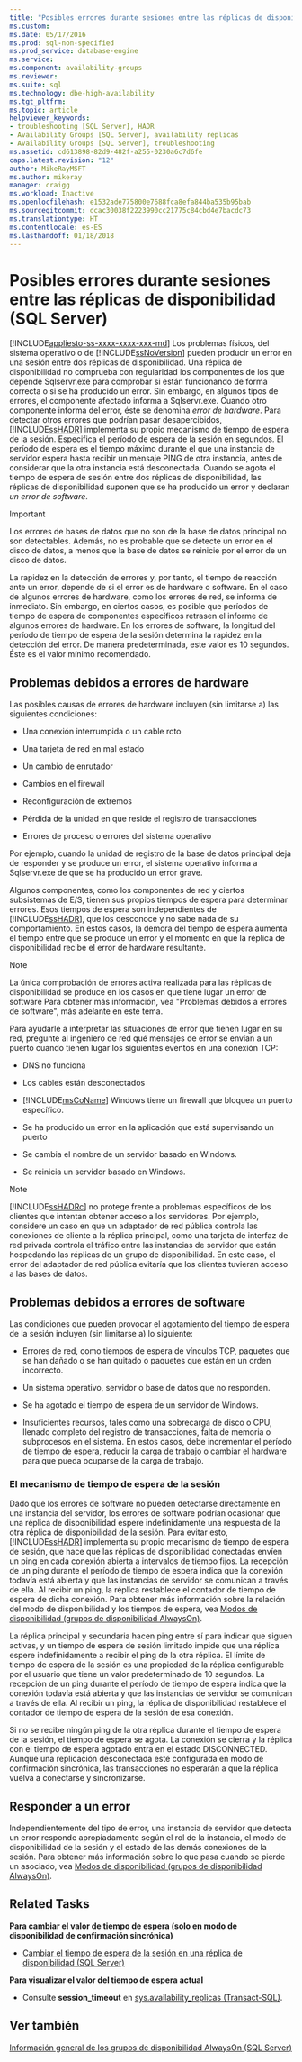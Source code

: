 ```yaml
---
title: "Posibles errores durante sesiones entre las réplicas de disponibilidad (SQL Server) | Microsoft Docs"
ms.custom: 
ms.date: 05/17/2016
ms.prod: sql-non-specified
ms.prod_service: database-engine
ms.service: 
ms.component: availability-groups
ms.reviewer: 
ms.suite: sql
ms.technology: dbe-high-availability
ms.tgt_pltfrm: 
ms.topic: article
helpviewer_keywords:
- troubleshooting [SQL Server], HADR
- Availability Groups [SQL Server], availability replicas
- Availability Groups [SQL Server], troubleshooting
ms.assetid: cd613898-82d9-482f-a255-0230a6c7d6fe
caps.latest.revision: "12"
author: MikeRayMSFT
ms.author: mikeray
manager: craigg
ms.workload: Inactive
ms.openlocfilehash: e1532ade775800e7688fca8efa844ba535b95bab
ms.sourcegitcommit: dcac30038f2223990cc21775c84cbd4e7bacdc73
ms.translationtype: HT
ms.contentlocale: es-ES
ms.lasthandoff: 01/18/2018
---
```

# <a name="possible-failures-during-sessions-between-availability-replicas-sql-server"></a>Posibles errores durante sesiones entre las réplicas de disponibilidad (SQL Server)
[!INCLUDE[appliesto-ss-xxxx-xxxx-xxx-md](../../../includes/appliesto-ss-xxxx-xxxx-xxx-md.md)] Los problemas físicos, del sistema operativo o de [!INCLUDE[ssNoVersion](../../../includes/ssnoversion-md.md)] pueden producir un error en una sesión entre dos réplicas de disponibilidad. Una réplica de disponibilidad no comprueba con regularidad los componentes de los que depende Sqlservr.exe para comprobar si están funcionando de forma correcta o si se ha producido un error. Sin embargo, en algunos tipos de errores, el componente afectado informa a Sqlservr.exe. Cuando otro componente informa del error, éste se denomina *error de hardware*. Para detectar otros errores que podrían pasar desapercibidos, [!INCLUDE[ssHADR](../../../includes/sshadr-md.md)] implementa su propio mecanismo de tiempo de espera de la sesión. Especifica el período de espera de la sesión en segundos. El período de espera es el tiempo máximo durante el que una instancia de servidor espera hasta recibir un mensaje PING de otra instancia, antes de considerar que la otra instancia está desconectada. Cuando se agota el tiempo de espera de sesión entre dos réplicas de disponibilidad, las réplicas de disponibilidad suponen que se ha producido un error y declaran *un error de software*.  
  
> [!IMPORTANT]  
>  Los errores de bases de datos que no son de la base de datos principal no son detectables. Además, no es probable que se detecte un error en el disco de datos, a menos que la base de datos se reinicie por el error de un disco de datos.  
  
 La rapidez en la detección de errores y, por tanto, el tiempo de reacción ante un error, depende de si el error es de hardware o software. En el caso de algunos errores de hardware, como los errores de red, se informa de inmediato. Sin embargo, en ciertos casos, es posible que períodos de tiempo de espera de componentes específicos retrasen el informe de algunos errores de hardware. En los errores de software, la longitud del período de tiempo de espera de la sesión determina la rapidez en la detección del error. De manera predeterminada, este valor es 10 segundos. Éste es el valor mínimo recomendado.  
  
## <a name="failures-due-to-hard-errors"></a>Problemas debidos a errores de hardware  
 Las posibles causas de errores de hardware incluyen (sin limitarse a) las siguientes condiciones:  
  
-   Una conexión interrumpida o un cable roto  
  
-   Una tarjeta de red en mal estado  
  
-   Un cambio de enrutador  
  
-   Cambios en el firewall  
  
-   Reconfiguración de extremos  
  
-   Pérdida de la unidad en que reside el registro de transacciones  
  
-   Errores de proceso o errores del sistema operativo  
  
 Por ejemplo, cuando la unidad de registro de la base de datos principal deja de responder y se produce un error, el sistema operativo informa a Sqlservr.exe de que se ha producido un error grave.  
  
 Algunos componentes, como los componentes de red y ciertos subsistemas de E/S, tienen sus propios tiempos de espera para determinar errores. Esos tiempos de espera son independientes de [!INCLUDE[ssHADR](../../../includes/sshadr-md.md)], que los desconoce y no sabe nada de su comportamiento. En estos casos, la demora del tiempo de espera aumenta el tiempo entre que se produce un error y el momento en que la réplica de disponibilidad recibe el error de hardware resultante.  
  
> [!NOTE]  
>  La única comprobación de errores activa realizada para las réplicas de disponibilidad se produce en los casos en que tiene lugar un error de software Para obtener más información, vea "Problemas debidos a errores de software", más adelante en este tema.  
  
 Para ayudarle a interpretar las situaciones de error que tienen lugar en su red, pregunte al ingeniero de red qué mensajes de error se envían a un puerto cuando tienen lugar los siguientes eventos en una conexión TCP:  
  
-   DNS no funciona  
  
-   Los cables están desconectados  
  
-   [!INCLUDE[msCoName](../../../includes/msconame-md.md)] Windows tiene un firewall que bloquea un puerto específico.  
  
-   Se ha producido un error en la aplicación que está supervisando un puerto  
  
-   Se cambia el nombre de un servidor basado en Windows.  
  
-   Se reinicia un servidor basado en Windows.  
  
> [!NOTE]  
>  [!INCLUDE[ssHADRc](../../../includes/sshadrc-md.md)] no protege frente a problemas específicos de los clientes que intentan obtener acceso a los servidores. Por ejemplo, considere un caso en que un adaptador de red pública controla las conexiones de cliente a la réplica principal, como una tarjeta de interfaz de red privada controla el tráfico entre las instancias de servidor que están hospedando las réplicas de un grupo de disponibilidad. En este caso, el error del adaptador de red pública evitaría que los clientes tuvieran acceso a las bases de datos.  
  
## <a name="failures-due-to-soft-errors"></a>Problemas debidos a errores de software  
 Las condiciones que pueden provocar el agotamiento del tiempo de espera de la sesión incluyen (sin limitarse a) lo siguiente:  
  
-   Errores de red, como tiempos de espera de vínculos TCP, paquetes que se han dañado o se han quitado o paquetes que están en un orden incorrecto.  
  
-   Un sistema operativo, servidor o base de datos que no responden.  
  
-   Se ha agotado el tiempo de espera de un servidor de Windows.  
  
-   Insuficientes recursos, tales como una sobrecarga de disco o CPU, llenado completo del registro de transacciones, falta de memoria o subprocesos en el sistema. En estos casos, debe incrementar el período de tiempo de espera, reducir la carga de trabajo o cambiar el hardware para que pueda ocuparse de la carga de trabajo.  
  
### <a name="the-session-timeout-mechanism"></a>El mecanismo de tiempo de espera de la sesión  
 Dado que los errores de software no pueden detectarse directamente en una instancia del servidor, los errores de software podrían ocasionar que una réplica de disponibilidad espere indefinidamente una respuesta de la otra réplica de disponibilidad de la sesión. Para evitar esto, [!INCLUDE[ssHADR](../../../includes/sshadr-md.md)] implementa su propio mecanismo de tiempo de espera de sesión, que hace que las réplicas de disponibilidad conectadas envíen un ping en cada conexión abierta a intervalos de tiempo fijos. La recepción de un ping durante el período de tiempo de espera indica que la conexión todavía está abierta y que las instancias de servidor se comunican a través de ella. Al recibir un ping, la réplica restablece el contador de tiempo de espera de dicha conexión. Para obtener más información sobre la relación del modo de disponibilidad y los tiempos de espera, vea [Modos de disponibilidad &#40;grupos de disponibilidad AlwaysOn&#41;](../../../database-engine/availability-groups/windows/availability-modes-always-on-availability-groups.md).  
  
 La réplica principal y secundaria hacen ping entre sí para indicar que siguen activas, y un tiempo de espera de sesión limitado impide que una réplica espere indefinidamente a recibir el ping de la otra réplica. El límite de tiempo de espera de la sesión es una propiedad de la réplica configurable por el usuario que tiene un valor predeterminado de 10 segundos. La recepción de un ping durante el período de tiempo de espera indica que la conexión todavía está abierta y que las instancias de servidor se comunican a través de ella. Al recibir un ping, la réplica de disponibilidad restablece el contador de tiempo de espera de la sesión de esa conexión.  
  
 Si no se recibe ningún ping de la otra réplica durante el tiempo de espera de la sesión, el tiempo de espera se agota. La conexión se cierra y la réplica con el tiempo de espera agotado entra en el estado DISCONNECTED. Aunque una replicación desconectada esté configurada en modo de confirmación sincrónica, las transacciones no esperarán a que la réplica vuelva a conectarse y sincronizarse.  
  
## <a name="responding-to-an-error"></a>Responder a un error  
 Independientemente del tipo de error, una instancia de servidor que detecta un error responde apropiadamente según el rol de la instancia, el modo de disponibilidad de la sesión y el estado de las demás conexiones de la sesión. Para obtener más información sobre lo que pasa cuando se pierde un asociado, vea [Modos de disponibilidad &#40;grupos de disponibilidad AlwaysOn&#41;](../../../database-engine/availability-groups/windows/availability-modes-always-on-availability-groups.md).  
  
## <a name="related-tasks"></a>Related Tasks  
 **Para cambiar el valor de tiempo de espera (solo en modo de disponibilidad de confirmación sincrónica)**  
  
-   [Cambiar el tiempo de espera de la sesión en una réplica de disponibilidad &#40;SQL Server&#41;](../../../database-engine/availability-groups/windows/change-the-session-timeout-period-for-an-availability-replica-sql-server.md)  
  
 **Para visualizar el valor del tiempo de espera actual**  
  
-   Consulte **session_timeout** en [sys.availability_replicas &#40;Transact-SQL&#41;](../../../relational-databases/system-catalog-views/sys-availability-replicas-transact-sql.md).  
  
## <a name="see-also"></a>Ver también  
 [Información general de los grupos de disponibilidad AlwaysOn &#40;SQL Server&#41;](../../../database-engine/availability-groups/windows/overview-of-always-on-availability-groups-sql-server.md)  
  
  
